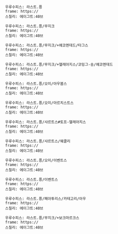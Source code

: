 
```쿠스통-프라메스
우루수피스: 라스트.픙
frame: https://
스칠리: 에이그트:40브
```

```쿠스통-프라메스
우루수피스: 라스트.픙/무지크
frame: https://
스칠리: 에이그트:40브
```

```쿠스통-프라메스
우루수피스: 라스트.픙/무지크/+헤코멘데드/타그스
frame: https://
스칠리: 에이그트:40브
```

```쿠스통-프라메스
우루수피스: 라스트.픙/무지크/+헬레아지스/코밍그-송/헤코멘데드
frame: https://
스칠리: 에이그트:40브
```

```쿠스통-프라메스
우루수피스: 라스트.픙/오미/아우붐스
frame: https://
스칠리: 에이그트:40브
```

```쿠스통-프라메스
우루수피스: 라스트.픙/오미/아르치스트스
frame: https://
스칠리: 에이그트:40브
```

```쿠스통-프라메스
우루수피스: 라스트.픙/샤르트스#토프-헬레아지스
frame: https://
스칠리: 에이그트:40브
```

```쿠스통-프라메스
우루수피스: 라스트.픙/샤르트스/웨클리
frame: https://
스칠리: 에이그트:40브
```

```쿠스통-프라메스
우루수피스: 라스트.픙/오미/이벤트스
frame: https://
스칠리: 에이그트:40브
```

```쿠스통-프라메스
우루수피스: 라스트.픙/이벤트스
frame: https://
스칠리: 에이그트:40브
```

```쿠스통-프라메스
우루수피스: 라스트.픙/페아투리스/카테고리/아우
frame: https://
스칠리: 에이그트:40브
```

```쿠스통-프라메스
우루수피스: 라스트.픙/무지크/+보크마르크스
frame: https://
스칠리: 에이그트:40브
```
